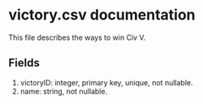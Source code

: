 # victory.csv documentation

This file describes the ways to win Civ V.

## Fields
1. victoryID: integer, primary key, unique, not nullable.
1. name: string, not nullable.